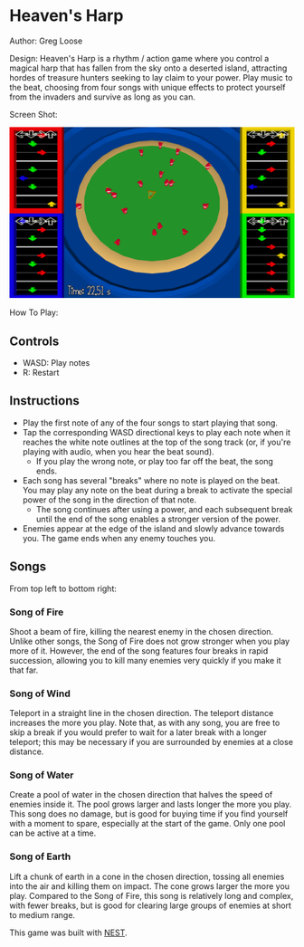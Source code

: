 # Heaven's Harp

Author: Greg Loose

Design: Heaven's Harp is a rhythm / action game where you control a magical harp that has fallen from the sky onto a deserted island, attracting hordes of treasure hunters seeking to lay claim to your power. Play music to the beat, choosing from four songs with unique effects to protect yourself from the invaders and survive as long as you can.

Screen Shot:

![Screen Shot](dist/screenshot.png)

How To Play:

## Controls
* WASD: Play notes
* R: Restart

## Instructions
* Play the first note of any of the four songs to start playing that song.
* Tap the corresponding WASD directional keys to play each note when it reaches the white note outlines at the top of the song track (or, if you're playing with audio, when you hear the beat sound).
  * If you play the wrong note, or play too far off the beat, the song ends.
* Each song has several "breaks" where no note is played on the beat. You may play any note on the beat during a break to activate the special power of the song in the direction of that note.
  * The song continues after using a power, and each subsequent break until the end of the song enables a stronger version of the power.
* Enemies appear at the edge of the island and slowly advance towards you. The game ends when any enemy touches you.
  
## Songs
From top left to bottom right:

### Song of Fire
Shoot a beam of fire, killing the nearest enemy in the chosen direction. Unlike other songs, the Song of Fire does not grow stronger when you play more of it. However, the end of the song features four breaks in rapid succession, allowing you to kill many enemies very quickly if you make it that far.

### Song of Wind
Teleport in a straight line in the chosen direction. The teleport distance increases the more you play. Note that, as with any song, you are free to skip a break if you would prefer to wait for a later break with a longer teleport; this may be necessary if you are surrounded by enemies at a close distance.

### Song of Water
Create a pool of water in the chosen direction that halves the speed of enemies inside it. The pool grows larger and lasts longer the more you play. This song does no damage, but is good for buying time if you find yourself with a moment to spare, especially at the start of the game. Only one pool can be active at a time.

### Song of Earth
Lift a chunk of earth in a cone in the chosen direction, tossing all enemies into the air and killing them on impact. The cone grows larger the more you play. Compared to the Song of Fire, this song is relatively long and complex, with fewer breaks, but is good for clearing large groups of enemies at short to medium range.

This game was built with [NEST](NEST.md).

